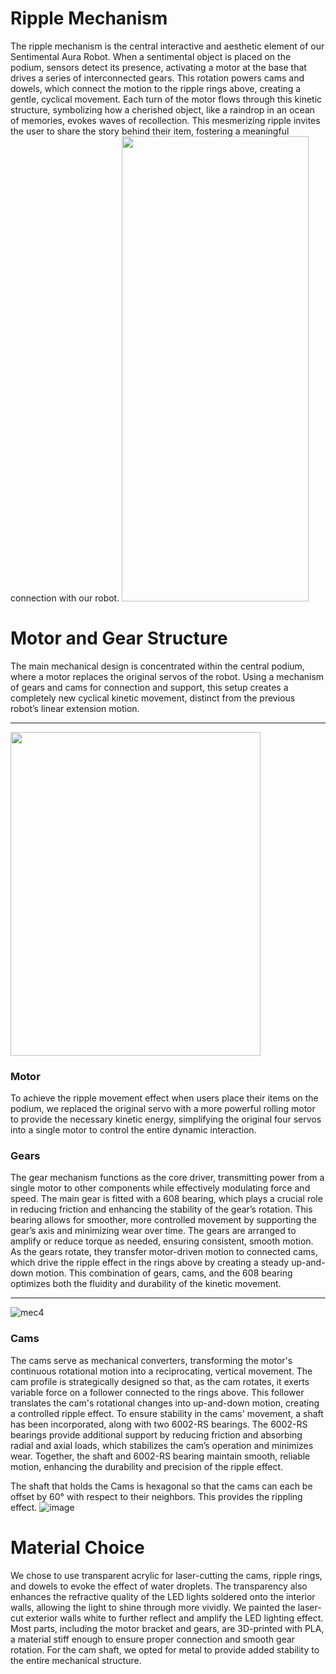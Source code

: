 # Ripple Mechanism
The ripple mechanism is the central interactive and aesthetic element of our Sentimental Aura Robot. When a sentimental object is placed on the podium, sensors detect its presence, activating a motor at the base that drives a series of interconnected gears. This rotation powers cams and dowels, which connect the motion to the ripple rings above, creating a gentle, cyclical movement. Each turn of the motor flows through this kinetic structure, symbolizing how a cherished object, like a raindrop in an ocean of memories, evokes waves of recollection. This mesmerizing ripple invites the user to share the story behind their item, fostering a meaningful connection with our robot.
<img src="https://github.com/user-attachments/assets/b8a0f5cc-cae8-4d3d-8a13-7e0fb8767a0e" width="299" height="744">
# Motor and Gear Structure
The main mechanical design is concentrated within the central podium, where a motor replaces the original servos of the robot. Using a mechanism of gears and cams for connection and support, this setup creates a completely new cyclical kinetic movement, distinct from the previous robot’s linear extension motion.

---
<img src="https://github.com/user-attachments/assets/fa3d22df-a998-4ad2-928d-d2c69f741e51" width="400" height="518">

### Motor
To achieve the ripple movement effect when users place their items on the podium, we replaced the original servo with a more powerful rolling motor to provide the necessary kinetic energy, simplifying the original four servos into a single motor to control the entire dynamic interaction.

### Gears
The gear mechanism functions as the core driver, transmitting power from a single motor to other components while effectively modulating force and speed. The main gear is fitted with a 608 bearing, which plays a crucial role in reducing friction and enhancing the stability of the gear’s rotation. This bearing allows for smoother, more controlled movement by supporting the gear’s axis and minimizing wear over time. The gears are arranged to amplify or reduce torque as needed, ensuring consistent, smooth motion. As the gears rotate, they transfer motor-driven motion to connected cams, which drive the ripple effect in the rings above by creating a steady up-and-down motion. This combination of gears, cams, and the 608 bearing optimizes both the fluidity and durability of the kinetic movement.

---
![mec4](https://github.com/user-attachments/assets/84d28d28-95f3-4f2e-bd55-fd537ac74066)
### Cams
The cams serve as mechanical converters, transforming the motor's continuous rotational motion into a reciprocating, vertical movement. The cam profile is strategically designed so that, as the cam rotates, it exerts variable force on a follower connected to the rings above. This follower translates the cam's rotational changes into up-and-down motion, creating a controlled ripple effect. To ensure stability in the cams' movement, a shaft has been incorporated, along with two 6002-RS bearings. The 6002-RS bearings provide additional support by reducing friction and absorbing radial and axial loads, which stabilizes the cam’s operation and minimizes wear. Together, the shaft and 6002-RS bearing maintain smooth, reliable motion, enhancing the durability and precision of the ripple effect.

The shaft that holds the Cams is hexagonal so that the cams can each be offset by 60° with respect to their neighbors. This provides the rippling effect.
![image](https://github.com/user-attachments/assets/4c11f527-d72c-4802-ae21-c6592afb1fda)


# Material Choice
We chose to use transparent acrylic for laser-cutting the cams, ripple rings, and dowels to evoke the effect of water droplets. The transparency also enhances the refractive quality of the LED lights soldered onto the interior walls, allowing the light to shine through more vividly. We painted the laser-cut exterior walls white to further reflect and amplify the LED lighting effect. Most parts, including the motor bracket and gears, are 3D-printed with PLA, a material stiff enough to ensure proper connection and smooth gear rotation. For the cam shaft, we opted for metal to provide added stability to the entire mechanical structure.
